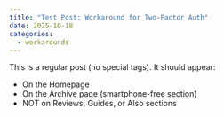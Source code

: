 ```yaml
---
title: "Test Post: Workaround for Two-Factor Auth"
date: 2025-10-18
categories:
  - workarounds
---
```


This is a regular post (no special tags). It should appear:
- On the Homepage
- On the Archive page (smartphone-free section)
- NOT on Reviews, Guides, or Also sections
